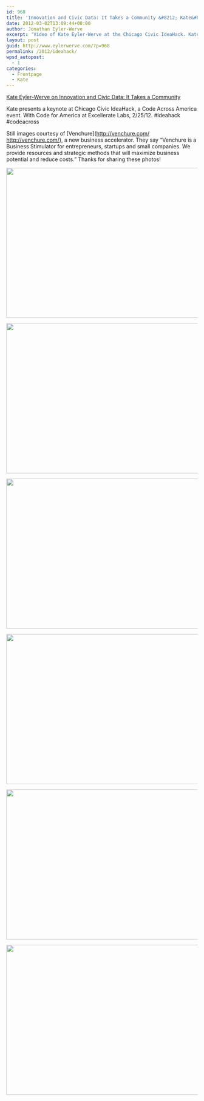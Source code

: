 ```yaml
---
id: 968
title: 'Innovation and Civic Data: It Takes a Community &#8212; Kate&#8217;s IdeaHack keynote'
date: 2012-03-02T13:09:44+00:00
author: Jonathan Eyler-Werve
excerpt: 'Video of Kate Eyler-Werve at the Chicago Civic IdeaHack. Kate speaks on "Innovation and Civic Data: It Takes a Community" with lessons from Apps for Metro Chicago. '
layout: post
guid: http://www.eylerwerve.com/?p=968
permalink: /2012/ideahack/
wpsd_autopost:
  - 1
categories:
  - Frontpage
  - Kate
---
```

[Kate Eyler-Werve on Innovation and Civic Data: It Takes a Community](http://vimeo.com/37478357)

Kate presents a keynote at Chicago Civic IdeaHack, a Code Across America event. With Code for America at Excellerate Labs, 2/25/12. #ideahack #codeacross

Still images courtesy of [Venchure](http://venchure.com/ http://venchure.com/), a new business accelerator. They say &#8220;Venchure is a Business Stimulator for entrepreneurs, startups and small companies. We provide resources and strategic methods that will maximize business potential and reduce costs.&#8221; Thanks for sharing these photos! 

[<img src="http://www.eylerwerve.com/wp-content/uploads/2012/03/kate-keynote-venture-e1330714758331.jpg" alt="" title="kate-keynote-venture" width="590" height="395" class="aligncenter size-full wp-image-969" />](http://www.eylerwerve.com/wp-content/uploads/2012/03/kate-keynote-venture.jpg)

[<img src="http://www.eylerwerve.com/wp-content/uploads/2012/03/ideahack2-590x395.jpg" alt="" title="ideahack2" width="590" height="395" class="aligncenter size-large wp-image-971" srcset="http://www.eylerwerve.com/wp-content/uploads/2012/03/ideahack2-590x395.jpg 590w, http://www.eylerwerve.com/wp-content/uploads/2012/03/ideahack2-226x151.jpg 226w, http://www.eylerwerve.com/wp-content/uploads/2012/03/ideahack2.jpg 960w" sizes="(max-width: 590px) 100vw, 590px" />](http://www.eylerwerve.com/wp-content/uploads/2012/03/ideahack2.jpg)

[<img src="http://www.eylerwerve.com/wp-content/uploads/2012/03/ideahack3-590x395.jpg" alt="" title="ideahack3" width="590" height="395" class="aligncenter size-large wp-image-972" srcset="http://www.eylerwerve.com/wp-content/uploads/2012/03/ideahack3-590x395.jpg 590w, http://www.eylerwerve.com/wp-content/uploads/2012/03/ideahack3-226x151.jpg 226w, http://www.eylerwerve.com/wp-content/uploads/2012/03/ideahack3.jpg 960w" sizes="(max-width: 590px) 100vw, 590px" />](http://www.eylerwerve.com/wp-content/uploads/2012/03/ideahack3.jpg)

[<img src="http://www.eylerwerve.com/wp-content/uploads/2012/03/ideahack4-590x395.jpg" alt="" title="ideahack4" width="590" height="395" class="aligncenter size-large wp-image-973" srcset="http://www.eylerwerve.com/wp-content/uploads/2012/03/ideahack4-590x395.jpg 590w, http://www.eylerwerve.com/wp-content/uploads/2012/03/ideahack4-226x151.jpg 226w, http://www.eylerwerve.com/wp-content/uploads/2012/03/ideahack4.jpg 960w" sizes="(max-width: 590px) 100vw, 590px" />](http://www.eylerwerve.com/wp-content/uploads/2012/03/ideahack4.jpg)

[<img src="http://www.eylerwerve.com/wp-content/uploads/2012/03/ideahack5-590x395.jpg" alt="" title="ideahack5" width="590" height="395" class="aligncenter size-large wp-image-974" srcset="http://www.eylerwerve.com/wp-content/uploads/2012/03/ideahack5-590x395.jpg 590w, http://www.eylerwerve.com/wp-content/uploads/2012/03/ideahack5-226x151.jpg 226w, http://www.eylerwerve.com/wp-content/uploads/2012/03/ideahack5.jpg 960w" sizes="(max-width: 590px) 100vw, 590px" />](http://www.eylerwerve.com/wp-content/uploads/2012/03/ideahack5.jpg)

[<img src="http://www.eylerwerve.com/wp-content/uploads/2012/03/ideahack6-590x395.jpg" alt="" title="ideahack6" width="590" height="395" class="aligncenter size-large wp-image-975" srcset="http://www.eylerwerve.com/wp-content/uploads/2012/03/ideahack6-590x395.jpg 590w, http://www.eylerwerve.com/wp-content/uploads/2012/03/ideahack6-226x151.jpg 226w, http://www.eylerwerve.com/wp-content/uploads/2012/03/ideahack6.jpg 960w" sizes="(max-width: 590px) 100vw, 590px" />](http://www.eylerwerve.com/wp-content/uploads/2012/03/ideahack6.jpg)